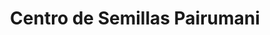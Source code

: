 ---
title: "Centro de Semillas Pairumani"
url: /pairumani/centro-de-semillas-pairumani/
shop: Landwirtschaftlich
---